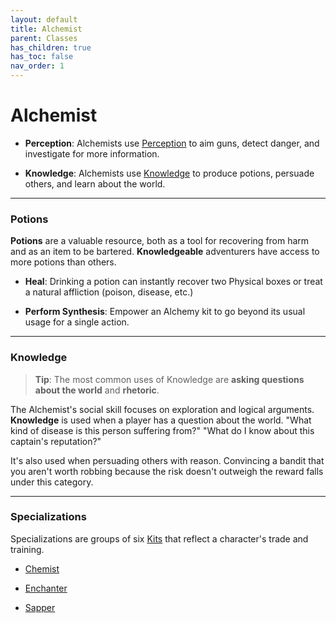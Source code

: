 ```yaml
---
layout: default
title: Alchemist
parent: Classes
has_children: true
has_toc: false
nav_order: 1
---
```


# Alchemist

- **<span style="color: {{ site.alchemist_color }}">Perception</span>**: Alchemists use [Perception](../../more/skills/perception.html) to aim guns, detect danger, and investigate for more information.

- **<span style="color: {{ site.alchemist_color }}">Knowledge</span>**: Alchemists use [Knowledge](../../more/skills/knowledge.html) to produce potions, persuade others, and learn about the world.

---

### Potions

**Potions** are a valuable resource, both as a tool for recovering from harm and as an item to be bartered. **<span style="color: {{ site.alchemist_color }}">Knowledgeable</span>** adventurers have access to more potions than others.

- **Heal**: Drinking a potion can instantly recover two Physical boxes or treat a natural affliction (poison, disease, etc.)

- **Perform Synthesis**: Empower an Alchemy kit to go beyond its usual usage for a single action.

---

### Knowledge

> **Tip**: The most common uses of Knowledge are **asking questions about the world** and **rhetoric**.

The Alchemist's social skill focuses on exploration and logical arguments. **<span style="color: {{ site.alchemist_color }}">Knowledge</span>** is used when a player has a question about the world. "What kind of disease is this person suffering from?" "What do I know about this captain's reputation?"

It's also used when persuading others with reason. Convincing a bandit that you aren't worth robbing because the risk doesn't outweigh the reward falls under this category.

---

### Specializations

Specializations are groups of six [Kits](../../gameplay/kits.html) that reflect a character's trade and training.

- [Chemist](../../more/specializations/chemist.html)

- [Enchanter](../../more/specializations/enchanter.html)

- [Sapper](../../more/specializations/sapper.html)
